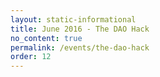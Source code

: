 ```yaml
---
layout: static-informational
title: June 2016 - The DAO Hack
no_content: true
permalink: /events/the-dao-hack
order: 12
---
```


